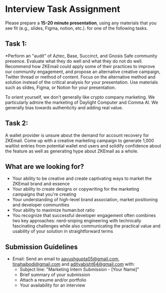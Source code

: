 # **Interview Task Assignment**

Please prepare a **15-20 minute presentation**, using any materials that you see fit (e.g., slides, Figma, notion, etc.). for one of the following tasks. 

## **Task 1:**
*Perform an "audit" of Aztec, Base, Succinct, and Gnosis Safe community presence. Evaluate what they do well and what they do not do well. Recommend how ZKEmail could apply some of their practices to improve our community engagement, and propose an alternative creative campaign, Twitter thread or method of content. Focus on the alternative method and solution instead of the critical analysis for your presentation.  Use materials such as slides, Figma, or Notion for your presentation. 

To orient yourself, we don't generally like crypto company marketing. We particularly admire the marketing of Daylight Computer and Comma AI. We generally bias towards authenticity and adding real value. 

## **Task 2:**
A wallet provider is unsure about the demand for account recovery for ZKEmail. Come up with a creative marketing campaign to generate 1,000 waitlist entries from potential wallet end users and solidify confidence about the feature as well as generating hype about ZKEmail as a whole.

## **What are we looking for?**
* Your ability to be creative and create captivating ways to market the ZKEmail brand and essence
* Your ability to create designs or copywriting for the marketing campaigns that you're creating
* Your understanding of high-level brand association, market positioning and developer communities
* Your ability to maximize human:bot ratio
* You recognize that successful developer engagement often combines two key approaches: nerd-sniping engineering with technically fascinating challenges while also communicating the practical value and usability of your solution in straightforward terms

## **Submission Guidelines**
* Email: Send an email to aayushgupta05@gmail.com, tinahaibodi@gmail.com and adityabisht64@gmail.com with:
  * Subject line: "Marketing Intern Submission - [Your Name]"
  * Brief summary of your submission
  * Attach a resume and/or portfolio
  * Your availability for an interview
